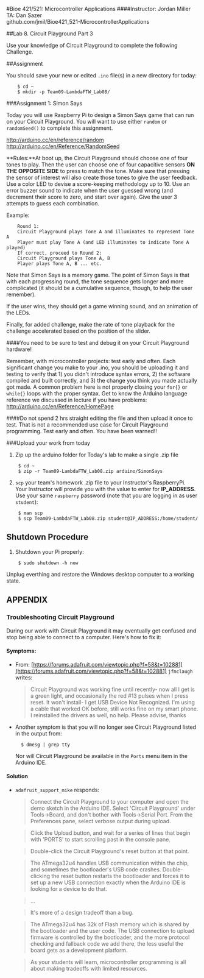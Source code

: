 #Bioe 421/521: Microcontroller Applications
####Instructor: Jordan Miller<br>TA: Dan Sazer<br>github.com/jmil/Bioe421_521-MicrocontrollerApplications


##Lab 8. Circuit Playground Part 3

Use your knowledge of Circuit Playground to complete the following Challenge.


##Assignment

You should save your new or edited `.ino` file(s) in a new directory for today:

		$ cd ~
		$ mkdir -p Team09-LambdaFTW_Lab08/
		



###Assignment 1: Simon Says

Today you will use Raspberry Pi to design a Simon Says game that can run on your Circuit Playground. You will want to use either `random` or `randomSeed()` to complete this assignment.

http://arduino.cc/en/reference/random
http://arduino.cc/en/Reference/RandomSeed

**Rules:**At boot up, the Circuit Playground should choose one of four tones to play. Then the user can choose one of four capacitive sensors **ON THE OPPOSITE SIDE** to press to match the tone. Make sure that pressing the sensor of interest will also create those tones to give the user feedback. Use a color LED to devise a score-keeping methodology up to 10. Use an error buzzer sound to indicate when the user guessed wrong (and decrement their score to zero, and start over again). Give the user 3 attempts to guess each combination.

Example:

		Round 1:
		Circuit Playground plays Tone A and illuminates to represent Tone A
		Player must play Tone A (and LED illuminates to indicate Tone A played)
		If correct, proceed to Round 2:
		Circuit Playground plays Tone A, B
		Player plays Tone A, B ... etc.

Note that Simon Says is a memory game. The point of Simon Says is that with each progressing round, the tone sequence gets longer and more complicated (it should be a cumulative sequence, though, to help the user remember).

If the user wins, they should get a game winning sound, and an animation of the LEDs.

Finally, for added challenge, make the rate of tone playback for the challenge accelerated based on the position of the slider.

####You need to be sure to test and debug it on your Circuit Playground hardware!

Remember, with microcontroller projects: test early and often. Each significant change you make to your .ino, you should be uploading it and testing to verify that 1) you didn't introduce syntax errors, 2) the software compiled and built correctly, and 3) the change you think you made actually got made. A common problem here is not properly closing your `for{}` or `while{}` loops with the proper syntax. Get to know the Arduino language reference we discussed in lecture if you have problems: http://arduino.cc/en/Reference/HomePage

####Do not spend 2 hrs straight editing the file and then upload it once to test. That is not a recommended use case for Circuit Playground programming. Test early and often. You have been warned!!


###Upload your work from today

1. Zip up the arduino folder for Today's lab to make a single .zip file

		$ cd ~
		$ zip -r Team09-LambdaFTW_Lab08.zip arduino/SimonSays

1. `scp` your team's homework .zip file to your Instructor's RaspberryPi. Your Instructor will provide you with the value to enter for **IP_ADDRESS**. Use your same `raspberry` password (note that you are logging in as user `student`):

		$ man scp
		$ scp Team09-LambdaFTW_Lab08.zip student@IP_ADDRESS:/home/student/





## Shutdown Procedure

1. Shutdown your Pi properly:

		$ sudo shutdown -h now

 Unplug everthing and restore the Windows desktop computer to a working state.


## APPENDIX

### Troubleshooting Circuit Playground

During our work with Circuit Playground it may eventually get confused and stop being able to connect to a computer. Here's how to fix it:


#### Symptoms:	
* From: [https://forums.adafruit.com/viewtopic.php?f=58&t=102881](https://forums.adafruit.com/viewtopic.php?f=58&t=102881)
	`jfmclaugh` writes:
	> Circuit Playground was working fine until recently- now all I get is a green light, and occasionally the red #13 pulses when I press reset. It won't install- I get USB Device Not Recognized. I'm using a cable that worked OK before, still works fine on my smart phone. I reinstalled the drivers as well, no help. Please advise, thanks


* Another symptom is that you will no longer see Circuit Playground listed in the output from:

		$ dmesg | grep tty

	Nor will Circuit Playground be available in the `Ports` menu item in the Arduino IDE.


#### Solution 
* `adafruit_support_mike` responds:

	>Connect the Circuit Playground to your computer and open the demo sketch in the Arduino IDE. Select 'Circuit Playground' under Tools->Board, and don't bother with Tools->Serial Port. From the Preferences pane, select verbose output during upload.

	>Click the Upload button, and wait for a series of lines that begin with 'PORTS' to start scrolling past in the console pane.

	>Double-click the Circuit Playground's reset button at that point.

	>The ATmega32u4 handles USB communication within the chip, and sometimes the bootloader's USB code crashes. Double-clicking the reset button restarts the bootloader and forces it to set up a new USB connection exactly when the Arduino IDE is looking for a device to do that.

	> ...

	> It's more of a design tradeoff than a bug.

	> The ATmega32u4 has 32k of Flash memory which is shared by the bootloader and the user code. The USB connection to upload firmware is controlled by the bootloader, and the more protocol checking and fallback code we add there, the less useful the board gets as a development platform.

	> As your students will learn, microcontroller programming is all about making tradeoffs with limited resources.



